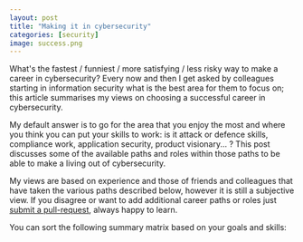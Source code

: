 ```yaml
---
layout: post
title: "Making it in cybersecurity"
categories: [security]
image: success.png
---
```


What's the fastest / funniest / more satisfying / less risky way to make a career in cybersecurity? Every now and then I get asked by colleagues starting in information security what is the best area for them to focus on; this article summarises my views on choosing a successful career in cybersecurity.

My default answer is to go for the area that you enjoy the most and where you think you can put your skills to work: is it attack or defence skills, compliance work, application security, product visionary... ? This post discusses some of the available paths and roles within those paths to be able to make a living out of cybersecurity.

My views are based on experience and those of friends and colleagues that have taken the various paths described below, however it is still a subjective view. If you disagree or want to add additional career paths or roles just [submit a pull-request](https://github.com/llmora/llmora.github.io/blob/master/_posts/2022-10-26-CareersInCyber.md), always happy to learn.

You can sort the following summary matrix based on your goals and skills:

<div id="matrix"></div>

<div id="article"></div>


<link href="https://cdn.jsdelivr.net/npm/bootstrap@5.2.2/dist/css/bootstrap.min.css" rel="stylesheet" integrity="sha384-Zenh87qX5JnK2Jl0vWa8Ck2rdkQ2Bzep5IDxbcnCeuOxjzrPF/et3URy9Bv1WTRi" crossorigin="anonymous">
<script src="https://cdn.jsdelivr.net/npm/bootstrap@5.2.2/dist/js/bootstrap.bundle.min.js" integrity="sha384-OERcA2EqjJCMA+/3y+gxIOqMEjwtxJY7qPCqsdltbNJuaOe923+mo//f6V8Qbsw3" crossorigin="anonymous"></script>

 <script src="https://unpkg.com/react@18/umd/react.development.js" crossorigin></script>
 <script src="https://unpkg.com/react-dom@18/umd/react-dom.development.js" crossorigin></script>

 <link rel="stylesheet" href="https://cdn.jsdelivr.net/npm/bootstrap-icons@1.9.1/font/bootstrap-icons.css">

<script src="https://unpkg.com/prop-types@15.6.0/prop-types.min.js"></script>
<script src="https://unpkg.com/ag-grid-community@28.0.0/dist/ag-grid-community.js" crossorigin></script>
<script src="https://unpkg.com/ag-grid-react@28.0.0/bundles/ag-grid-react.min.js" crossorigin></script>

 <script src="/assets/js/cyber-careers.js"></script>
